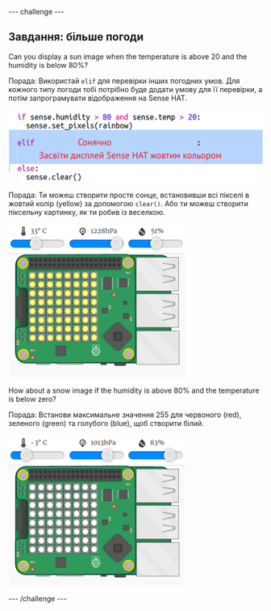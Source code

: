 \--- challenge \---

## Завдання: більше погоди

Can you display a sun image when the temperature is above 20 and the humidity is below 80%?

Порада: Використай `elif` для перевірки інших погодних умов. Для кожного типу погоди тобі потрібно буде додати умову для її перевірки, а потім запрограмувати відображення на Sense HAT.

![знімок екрана](images/rainbow-elif.png)

Порада: Ти можеш створити просте сонце, встановивши всі пікселі в жовтий колір (yellow) за допомогою `clear()`. Або ти можеш створити піксельну картинку, як ти робив із веселкою.

![знімок екрана](images/rainbow-sun.png)

How about a snow image if the humidity is above 80% and the temperature is below zero?

Порада: Встанови максимальне значення 255 для червоного (red), зеленого (green) та голубого (blue), щоб створити білий.

![знімок екрана](images/rainbow-snow.png)

\--- /challenge \---